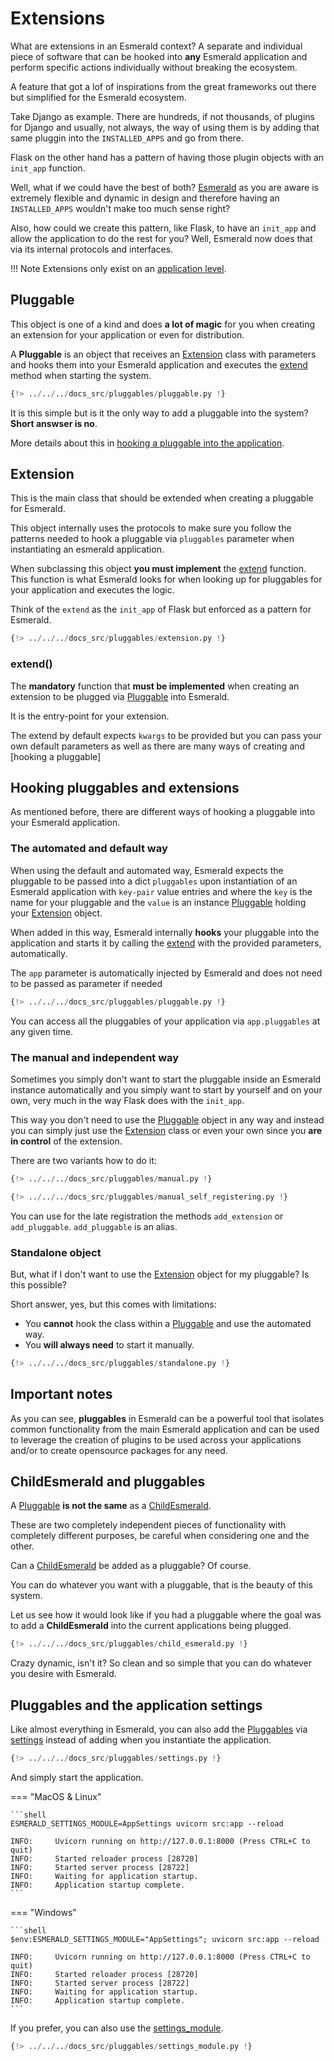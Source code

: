 # Extensions

What are extensions in an Esmerald context? A separate and individual piece of software that
can be hooked into **any** Esmerald application and perform specific actions individually without
breaking the ecosystem.

A feature that got a lof of inspirations from the great frameworks out there but simplified for
the Esmerald ecosystem.

Take Django as example. There are hundreds, if not thousands, of plugins for Django and usually,
not always, the way of using them is by adding that same pluggin into the `INSTALLED_APPS` and
go from there.

Flask on the other hand has a pattern of having those plugin objects with an `init_app` function.

Well, what if we could have the best of both? [Esmerald](./application/applications.md) as you
are aware is extremely flexible and dynamic in design and therefore having an `INSTALLED_APPS`
wouldn't make too much sense right?

Also, how could we create this pattern, like Flask, to have an `init_app` and allow the application
to do the rest for you? Well, Esmerald now does that via its internal protocols and interfaces.

!!! Note
    Extensions only exist on an [application level](./application/levels.md#application-levels).

## Pluggable

This object is one of a kind and does **a lot of magic** for you when creating an extension for
your application or even for distribution.

A **Pluggable** is an object that receives an [Extension](#extension) class with parameters
and hooks them into your Esmerald application and executes the [extend](#extend) method when
starting the system.

```python hl_lines="27 29"
{!> ../../../docs_src/pluggables/pluggable.py !}
```

It is this simple but is it the only way to add a pluggable into the system? **Short answser is no**.

More details about this in [hooking a pluggable into the application](#hooking-pluggables).

## Extension

This is the main class that should be extended when creating a pluggable for Esmerald.

This object internally uses the protocols to make sure you follow the patterns needed to hook
a pluggable via `pluggables` parameter when instantiating an esmerald application.

When subclassing this object **you must implement** the [extend](#extend) function. This function is what
Esmerald looks for when looking up for pluggables for your application and executes the logic.

Think of the `extend` as the `init_app` of Flask but enforced as a pattern for Esmerald.

```python hl_lines="7 13"
{!> ../../../docs_src/pluggables/extension.py !}
```

### extend()

The **mandatory** function that **must be implemented** when creating an extension to be plugged
via [Pluggable](#pluggable) into Esmerald.

It is the entry-point for your extension.

The extend by default expects `kwargs` to be provided but you can pass your own default parameters
as well as there are many ways of creating and [hooking a pluggable]

## Hooking pluggables and extensions

As mentioned before, there are different ways of hooking a pluggable into your Esmerald application.

### The automated and default way

When using the default and automated way, Esmerald expects the pluggable to be passed into a dict
`pluggables` upon instantiation of an Esmerald application with `key-pair` value entries and where
the `key` is the name for your pluggable and the `value` is an instance [Pluggable](#pluggable)
holding your [Extension](#extension) object.

When added in this way, Esmerald internally **hooks** your pluggable into the application and
starts it by calling the [extend](#extend) with the provided parameters, automatically.

The `app` parameter is automatically injected by Esmerald and does not need to be passed as
parameter if needed

```python hl_lines="27 29"
{!> ../../../docs_src/pluggables/pluggable.py !}
```

You can access all the pluggables of your application via `app.pluggables` at any given time.

### The manual and independent way

Sometimes you simply don't want to start the pluggable inside an Esmerald instance automatically
and you simply want to start by yourself and on your own, very much in the way Flask does with
the `init_app`.

This way you don't need to use the [Pluggable](#pluggable) object in any way and instead you can
simply just use the [Extension](#extension) class or even your own since you **are in control**
of the extension.

There are two variants how to do it:

```python title="With extension class or Pluggable"
{!> ../../../docs_src/pluggables/manual.py !}
```

```python hl_lines="25 42-43" title="Self registering"
{!> ../../../docs_src/pluggables/manual_self_registering.py !}
```

You can use for the late registration the methods `add_extension` or `add_pluggable`. `add_pluggable` is an alias.

### Standalone object

But, what if I don't want to use the [Extension](#extension) object for my pluggable? Is this
possible?

Short answer, yes, but this comes with limitations:

* You **cannot** hook the class within a [Pluggable](#pluggable) and use the automated way.
* You **will always need** to start it manually.

```python hl_lines="9 25 42-43"
{!> ../../../docs_src/pluggables/standalone.py !}
```

## Important notes

As you can see, **pluggables** in Esmerald can be a powerful tool that isolates common
functionality from the main Esmerald application and can be used to leverage the creation of plugins
to be used across your applications and/or to create opensource packages for any need.

## ChildEsmerald and pluggables

A [Pluggable](#pluggable) **is not the same** as a [ChildEsmerald](./routing/router.md#child-esmerald-application).

These are two completely independent pieces of functionality with completely different purposes, be
careful when considering one and the other.

Can a [ChildEsmerald](./routing/router.md#child-esmerald-application) be added as a pluggable?
Of course.

You can do whatever you want with a pluggable, that is the beauty of this system.

Let us see how it would look like if you had a pluggable where the goal was to add a **ChildEsmerald**
into the current applications being plugged.

```python hl_lines="33"
{!> ../../../docs_src/pluggables/child_esmerald.py !}
```

Crazy dynamic, isn't it? So clean and so simple that you can do whatever you desire with Esmerald.

## Pluggables and the application settings

Like almost everything in Esmerald, you can also add the [Pluggables](#pluggable) via
[settings](./application/settings.md) instead of adding when you instantiate the application.

```python hl_lines="29-31"
{!> ../../../docs_src/pluggables/settings.py !}
```

And simply start the application.

=== "MacOS & Linux"

    ```shell
    ESMERALD_SETTINGS_MODULE=AppSettings uvicorn src:app --reload
    
    INFO:     Uvicorn running on http://127.0.0.1:8000 (Press CTRL+C to quit)
    INFO:     Started reloader process [28720]
    INFO:     Started server process [28722]
    INFO:     Waiting for application startup.
    INFO:     Application startup complete.
    ```

=== "Windows"

    ```shell
    $env:ESMERALD_SETTINGS_MODULE="AppSettings"; uvicorn src:app --reload
    
    INFO:     Uvicorn running on http://127.0.0.1:8000 (Press CTRL+C to quit)
    INFO:     Started reloader process [28720]
    INFO:     Started server process [28722]
    INFO:     Waiting for application startup.
    INFO:     Application startup complete.
    ```

If you prefer, you can also use the [settings_module](./application/settings.md#the-settings_module).

```python hl_lines="34"
{!> ../../../docs_src/pluggables/settings_module.py !}
```
